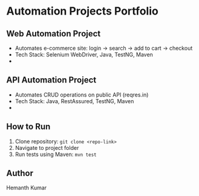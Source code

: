 # Automation Projects Portfolio

## Web Automation Project
- Automates e-commerce site: login → search → add to cart → checkout
- Tech Stack: Selenium WebDriver, Java, TestNG, Maven
- [Folder/Link]: Web-Automation

## API Automation Project
- Automates CRUD operations on public API (reqres.in)
- Tech Stack: Java, RestAssured, TestNG, Maven
- [Folder/Link]: API-Automation

## How to Run
1. Clone repository: `git clone <repo-link>`
2. Navigate to project folder
3. Run tests using Maven: `mvn test`

## Author
Hemanth Kumar
